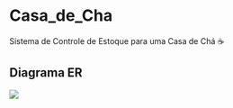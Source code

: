 # Casa_de_Cha
Sistema de Controle de Estoque para uma Casa de Chá ☕

<h2>Diagrama ER</h2>

<img src="https://user-images.githubusercontent.com/58917418/230206205-aaa1783e-028e-426f-b490-e829f5352886.png" hight="10px" />
